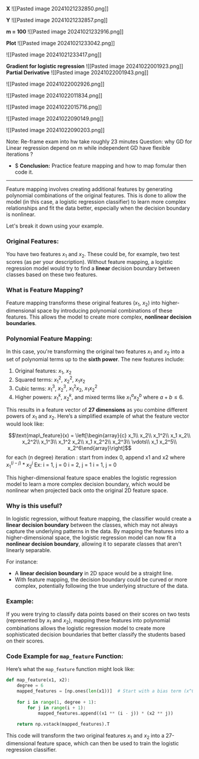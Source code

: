 **X**
![[Pasted image 20241021232850.png]]

**Y**
![[Pasted image 20241021232857.png]]

**m = 100**
![[Pasted image 20241021232916.png]]

**Plot**
![[Pasted image 20241021233042.png]]

![[Pasted image 20241021233417.png]]

**Gradient for logistic regression**
![[Pasted image 20241022001923.png]]
**Partial Derivative**
![[Pasted image 20241022001943.png]]

![[Pasted image 20241022002926.png]]

![[Pasted image 20241022011834.png]]

![[Pasted image 20241022015716.png]]

![[Pasted image 20241022090149.png]]

![[Pasted image 20241022090203.png]]

Note: Re-frame exam into hw take roughly 23 minutes
Question: why GD for Linear regression depend on m while independent GD have flexible iterations ?
+ $ **Conclusion:** Practice feature mapping and how to map fomular then code it.  


--- 

Feature mapping involves creating additional features by generating polynomial combinations of the original features. This is done to allow the model (in this case, a logistic regression classifier) to learn more complex relationships and fit the data better, especially when the decision boundary is nonlinear.

Let's break it down using your example.

### Original Features:
You have two features $x_1$ and $x_2$. These could be, for example, two test scores (as per your description). Without feature mapping, a logistic regression model would try to find a **linear** decision boundary between classes based on these two features.

### What is Feature Mapping?
Feature mapping transforms these original features ($x_1$, $x_2$) into higher-dimensional space by introducing polynomial combinations of these features. This allows the model to create more complex, **nonlinear decision boundaries**.

### Polynomial Feature Mapping:
In this case, you're transforming the original two features $x_1$ and $x_2$ into a set of polynomial terms up to the **sixth power**. The new features include:

1. Original features: $x_1$, $x_2$
2. Squared terms: $x_1^2$, $x_2^2$, $x_1 x_2$
3. Cubic terms: $x_1^3$, $x_2^3$, $x_1^2 x_2$, $x_1 x_2^2$
4. Higher powers: $x_1^k$, $x_2^k$, and mixed terms like $x_1^a x_2^b$ where $a + b \leq 6$.

This results in a feature vector of **27 dimensions** as you combine different powers of $x_1$ and $x_2$. Here’s a simplified example of what the feature vector would look like:

$$\text{map\_feature}(x) = 
\left[\begin{array}{c}
x_1\\
x_2\\
x_1^2\\
x_1 x_2\\
x_2^2\\
x_1^3\\
x_1^2 x_2\\
x_1 x_2^2\\
x_2^3\\
\vdots\\
x_1 x_2^5\\
x_2^6\end{array}\right]$$
for each (n degree) iteration :
start from index 0, append x1 and x2 where
$x_{1}^{(i-j)} * x_{2}^j$ 
Ex:
i = 1, j = 0
i = 2, j = 1
i = 1, j = 0



This higher-dimensional feature space enables the logistic regression model to learn a more complex decision boundary, which would be nonlinear when projected back onto the original 2D feature space.

### Why is this useful?
In logistic regression, without feature mapping, the classifier would create a **linear decision boundary** between the classes, which may not always capture the underlying patterns in the data. By mapping the features into a higher-dimensional space, the logistic regression model can now fit a **nonlinear decision boundary**, allowing it to separate classes that aren't linearly separable.

For instance:
- A **linear decision boundary** in 2D space would be a straight line.
- With feature mapping, the decision boundary could be curved or more complex, potentially following the true underlying structure of the data.

### Example:
If you were trying to classify data points based on their scores on two tests (represented by $x_1$ and $x_2$), mapping these features into polynomial combinations allows the logistic regression model to create more sophisticated decision boundaries that better classify the students based on their scores.

### Code Example for `map_feature` Function:
Here’s what the `map_feature` function might look like:

```python
def map_feature(x1, x2):
    degree = 6
    mapped_features = [np.ones(len(x1))]  # Start with a bias term (x^0)
    
    for i in range(1, degree + 1):
        for j in range(i + 1):
            mapped_features.append((x1 ** (i - j)) * (x2 ** j))
    
    return np.vstack(mapped_features).T
```

This code will transform the two original features $x_1$ and $x_2$ into a 27-dimensional feature space, which can then be used to train the logistic regression classifier.